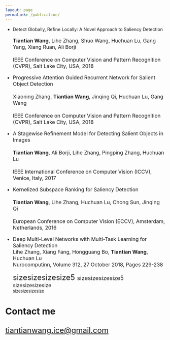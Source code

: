 ```yaml
---
layout: page
permalink: /publication/
---
```


- Detect Globally, Refine Locally: A Novel Approach to Saliency Detection<br/>  
  <font size="3">**Tiantian Wang**, Lihe Zhang, Shuo Wang, Huchuan Lu, Gang Yang, Xiang Ruan, Ali Borji<br/>  
  <font size="3">IEEE Conference on Computer Vision and Pattern Recognition (CVPR), Salt Lake City, USA, 2018 
- Progressive Attention Guided Recurrent Network for Salient Object Detection <br/>  
  <font size="3">Xiaoning Zhang, **Tiantian Wang**, Jinqing Qi, Huchuan Lu, Gang Wang<br/>    
  <font size="3">IEEE Conference on Computer Vision and Pattern Recognition (CVPR), Salt Lake City, USA, 2018 
- A Stagewise Refinement Model for Detecting Salient Objects in Images<br/>   
  <font size="3">**Tiantian Wang**, Ali Borji, Lihe Zhang, Pingping Zhang, Huchuan Lu<br/>     
  <font size="3">IEEE International Conference on Computer Vision (ICCV), Venice, Italy, 2017
- Kernelized Subspace Ranking for Saliency Detection<br/>  
  <font size="3">**Tiantian Wang**, Lihe Zhang, Huchuan Lu, Chong Sun, Jinqing Qi<br/>  
  <font size="3">European Conference on Computer Vision (ECCV), Amsterdam, Netherlands, 2016
- Deep Multi-Level Networks with Multi-Task Learning for Saliency Detection<br/>
  <font size="3">Lihe Zhang, Xiang Fang, Hongguang Bo, **Tiantian Wang**, Huchuan Lu<br/>
  <font size="3">Nurocomputinn, Volume 312, 27 October 2018, Pages 229-238  
  

  <font size="5">sizesizesizesize5
  <font size="4">sizesizesizesize5</font><br/> 
  <font size="3">sizesizesizesize</font><br /> 
  <font size="2">sizesizesizesize</font><br /> 


### Contact me

[tiantianwang.ice@gmail.com](mailto:tiantianwang.ice@gmail.com)
